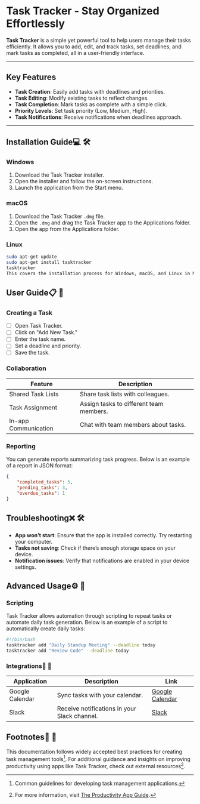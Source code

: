 # Task Tracker - Stay Organized Effortlessly

**Task Tracker** is a simple yet powerful tool to help users manage their tasks efficiently. It allows you to add, edit, and track tasks, set deadlines, and mark tasks as completed, all in a user-friendly interface.

---

## Key Features

- **Task Creation**: Easily add tasks with deadlines and priorities.
- **Task Editing**: Modify existing tasks to reflect changes.
- **Task Completion**: Mark tasks as complete with a simple click.
- **Priority Levels**: Set task priority (Low, Medium, High).
- **Task Notifications**: Receive notifications when deadlines approach.

---

## Installation Guide💻 🛠️

### Windows

1. Download the Task Tracker installer.
2. Open the installer and follow the on-screen instructions.
3. Launch the application from the Start menu.

### macOS

1. Download the Task Tracker `.dmg` file.
2. Open the `.dmg` and drag the Task Tracker app to the Applications folder.
3. Open the app from the Applications folder.

### Linux

```bash
sudo apt-get update
sudo apt-get install tasktracker
tasktracker
This covers the installation process for Windows, macOS, and Linux in Markdown format. Let me know if you'd like to make any change
```
## User Guide📋 📂

### Creating a Task

- [ ] Open Task Tracker.
- [ ] Click on "Add New Task."
- [ ] Enter the task name.
- [ ] Set a deadline and priority.
- [ ] Save the task.

### Collaboration

| Feature              | Description                                      |
|----------------------|--------------------------------------------------|
| Shared Task Lists    | Share task lists with colleagues.                |
| Task Assignment      | Assign tasks to different team members.          |
| In-app Communication | Chat with team members about tasks.              |

### Reporting

You can generate reports summarizing task progress. Below is an example of a report in JSON format:

```json
{
    "completed_tasks": 5,
    "pending_tasks": 3,
    "overdue_tasks": 1
}
```
## Troubleshooting❌ 🛠️

- **App won’t start**: Ensure that the app is installed correctly. Try restarting your computer.
- **Tasks not saving**: Check if there’s enough storage space on your device.
- **Notification issues**: Verify that notifications are enabled in your device settings.
## Advanced Usage⚙️ 🤖

### Scripting

Task Tracker allows automation through scripting to repeat tasks or automate daily task generation. Below is an example of a script to automatically create daily tasks:

```bash
#!/bin/bash
tasktracker add "Daily Standup Meeting" --deadline today
tasktracker add "Review Code" --deadline today
```
### Integrations🔗 🤝

| Application      | Description                                 | Link                                |
|------------------|---------------------------------------------|-------------------------------------|
| Google Calendar  | Sync tasks with your calendar.              | [Google Calendar](https://calendar.google.com) |
| Slack            | Receive notifications in your Slack channel.| [Slack](https://slack.com)          |
## Footnotes📝 📖

This documentation follows widely accepted best practices for creating task management tools[^1]. For additional guidance and insights on improving productivity using apps like Task Tracker, check out external resources[^2].

[^1]: Common guidelines for developing task management applications.
[^2]: For more information, visit [The Productivity App Guide](https://www.example.com/productivity-guide).

